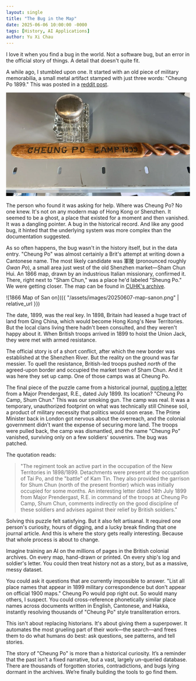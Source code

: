 ```yaml
---
layout: single
title: "The Bug in the Map"
date: 2025-06-06 10:00:00 -0000
tags: [History, AI Applications]
author: Yu Xi Chau
---
```


I love it when you find a bug in the world. Not a software bug, but an error in the official story of things. A detail that doesn't quite fit.

A while ago, I stumbled upon one. It started with an old piece of military memorabilia, a small metal artifact stamped with just three words: "Cheung Po 1899." This was posted in a [reddit post](https://www.reddit.com/r/HongKong/comments/1l3t0ik/any_help_identifiying_where_this_came_from_please/). 

![Image of Cheung Po memorablia](/assets/images/cheungpo-1899.webp)

The person who found it was asking for help. Where was Cheung Po? No one knew. It's not on any modern map of Hong Kong or Shenzhen. It seemed to be a ghost, a place that existed for a moment and then vanished. It was a dangling pointer. A bug in the historical record. And like any good bug, it hinted that the underlying system was more complex than the documentation suggested.

As so often happens, the bug wasn't in the history itself, but in the data entry. "Cheung Po" was almost certainly a Brit's attempt at writing down a Cantonese name. The most likely candidate was 軍陂 (pronounced roughly *Gwan Po*), a small area just west of the old Shenzhen market—Sham Chun Hui. An 1866 map, drawn by an industrious Italian missionary, confirmed it. There, right next to "Sham Chun," was a place he'd labeled "Sheung Po." We were getting closer. The map can be found in [CUHK's archive](https://repository.lib.cuhk.edu.hk/en/item/cuhk-2612080).

<!-- ![1866 Map of San on](/assets/images/20250607-map-sanon.png) -->

![1866 Map of San on]({{ "/assets/images/20250607-map-sanon.png" | relative_url }})

The date, 1899, was the real key. In 1898, Britain had leased a huge tract of land from Qing China, which would become Hong Kong's New Territories. But the local clans living there hadn't been consulted, and they weren't happy about it. When British troops arrived in 1899 to hoist the Union Jack, they were met with armed resistance.

The official story is of a short conflict, after which the new border was established at the Shenzhen River. But the reality on the ground was far messier. To quell the resistance, British-led troops pushed *north* of the agreed-upon border and occupied the market town of Sham Chun. And it was here they set up camp. One of those camps was at Cheung Po.

The final piece of the puzzle came from a historical journal, [quoting a letter](https://www.jstor.org/stable/44229396) from a Major Prendergast, R.E., dated July 1899. Its location? "Cheung Po Camp, Shum Chun." This was our smoking gun. The camp was real. It was a temporary, unauthorized footprint on what was technically still Chinese soil, a product of military necessity that politics would soon erase. The Prime Minister back in London got nervous about the overreach, and the colonial government didn't want the expense of securing more land. The troops were pulled back, the camp was dismantled, and the name "Cheung Po" vanished, surviving only on a few soldiers' souvenirs. The bug was patched.

The quotation reads:

>"The regiment took an active part in the occupation of the New Territories in 1898/1899. Detachments were present at the occupation of Tai Po, and the "battle" of Kam Tin. They also provided the garrison for Shum Chun (north of the present frontier) which was initially occupied for some months. An interesting letter dated 14th July 1899 from Major Prendergast, R.E. in command of the troops at Cheung Po Camp, Shum Chun, comments indirectly on the good discipline of these soldiers and advises against their relief by British soldiers."

Solving this puzzle felt satisfying. But it also felt artisanal. It required one person's curiosity, hours of digging, and a lucky break finding that one journal article. And this is where the story gets really interesting. Because that whole process is about to change.

Imagine training an AI on the millions of pages in the British colonial archives. On every map, hand-drawn or printed. On every ship's log and soldier's letter. You could then treat history not as a story, but as a massive, messy dataset.

You could ask it questions that are currently impossible to answer. "List all place names that appear in 1899 military correspondence but don't appear on official 1900 maps." Cheung Po would pop right out. So would many others, I suspect. You could cross-reference phonetically similar place names across documents written in English, Cantonese, and Hakka, instantly resolving thousands of "Cheung Po" style transliteration errors.

This isn't about replacing historians. It's about giving them a superpower. It automates the most grueling part of their work—the search—and frees them to do what humans do best: ask questions, see patterns, and tell stories.

The story of "Cheung Po" is more than a historical curiosity. It’s a reminder that the past isn’t a fixed narrative, but a vast, largely un-queried database. There are thousands of forgotten stories, contradictions, and bugs lying dormant in the archives. We’re finally building the tools to go find them.